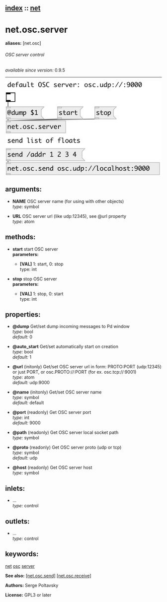 [index](index.html) :: [net](category_net.html)
---

# net.osc.server
**aliases:** [net.osc]


###### OSC server control

*available since version:* 0.9.5

---




[![example](../examples/img/net.osc.server.jpg)](../examples/pd/net.osc.server.pd)



## arguments:

* **NAME**
OSC server name (for using with other objects)<br>
_type:_ symbol<br>

* **URL**
OSC server url (like udp:12345), see @url property<br>
_type:_ atom<br>



## methods:

* **start**
start OSC server<br>
  __parameters:__
  - **[VAL]** 1: start, 0: stop<br>
    type: int <br>

* **stop**
stop OSC server<br>
  __parameters:__
  - **[VAL]** 1: stop, 0: start<br>
    type: int <br>




## properties:

* **@dump** 
Get/set dump incoming messages to Pd window<br>
_type:_ bool<br>
_default:_ 0<br>

* **@auto_start** 
Get/set automatically start on creation<br>
_type:_ bool<br>
_default:_ 1<br>

* **@url** (initonly)
Get/set OSC server url in form: PROTO:PORT (udp:12345) or just PORT, or
osc.PROTO://:PORT (for ex. osc.tcp://:9001)<br>
_type:_ atom<br>
_default:_ udp:9000<br>

* **@name** (initonly)
Get/set OSC server name<br>
_type:_ symbol<br>
_default:_ default<br>

* **@port** (readonly)
Get OSC server port<br>
_type:_ int<br>
_default:_ 9000<br>

* **@path** (readonly)
Get OSC server local socket path<br>
_type:_ symbol<br>

* **@proto** (readonly)
Get OSC server proto (udp or tcp)<br>
_type:_ symbol<br>
_default:_ udp<br>

* **@host** (readonly)
Get OSC server host<br>
_type:_ symbol<br>



## inlets:

* ...<br>
_type:_ control



## outlets:

* ...<br>
_type:_ control



## keywords:

[net](keywords/net.html)
[osc](keywords/osc.html)
[server](keywords/server.html)



**See also:**
[\[net.osc.send\]](net.osc.send.html)
[\[net.osc.receive\]](net.osc.receive.html)




**Authors:** Serge Poltavsky




**License:** GPL3 or later





